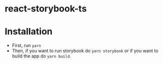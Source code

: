 # react-storybook-ts

# Installation
* First, run <code>yarn</code>
* Then, if you want to run storybook do <code>yarn storybook</code> or if you want to build the app do <code>yarn build</code>.

